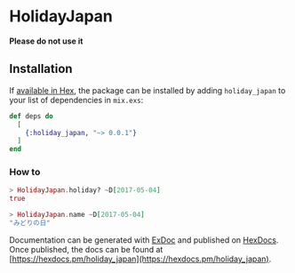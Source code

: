 # HolidayJapan

**Please do not use it**

## Installation

If [available in Hex](https://hex.pm/docs/publish), the package can be installed
by adding `holiday_japan` to your list of dependencies in `mix.exs`:

```elixir
def deps do
  [
    {:holiday_japan, "~> 0.0.1"}
  ]
end
```

### How to

```elixir
> HolidayJapan.holiday? ~D[2017-05-04]
true

> HolidayJapan.name ~D[2017-05-04]
"みどりの日"
```


Documentation can be generated with [ExDoc](https://github.com/elixir-lang/ex_doc)
and published on [HexDocs](https://hexdocs.pm). Once published, the docs can
be found at [https://hexdocs.pm/holiday_japan](https://hexdocs.pm/holiday_japan).
